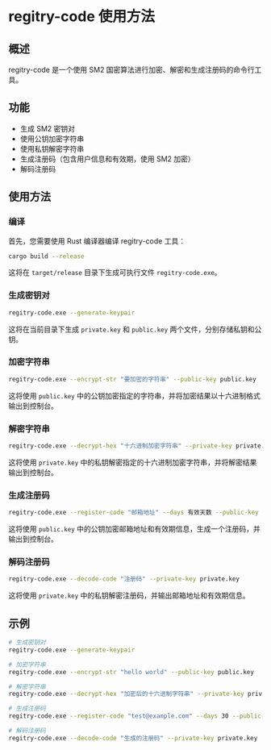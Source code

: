 
# regitry-code 使用方法

## 概述

regitry-code 是一个使用 SM2 国密算法进行加密、解密和生成注册码的命令行工具。

## 功能

*   生成 SM2 密钥对
*   使用公钥加密字符串
*   使用私钥解密字符串
*   生成注册码（包含用户信息和有效期，使用 SM2 加密）
*   解码注册码

## 使用方法

### 编译

首先，您需要使用 Rust 编译器编译 regitry-code 工具：

```bash
cargo build --release
```

这将在 `target/release` 目录下生成可执行文件 `regitry-code.exe`。

### 生成密钥对

```bash
regitry-code.exe --generate-keypair
```

这将在当前目录下生成 `private.key` 和 `public.key` 两个文件，分别存储私钥和公钥。

### 加密字符串

```bash
regitry-code.exe --encrypt-str "要加密的字符串" --public-key public.key
```

这将使用 `public.key` 中的公钥加密指定的字符串，并将加密结果以十六进制格式输出到控制台。

### 解密字符串

```bash
regitry-code.exe --decrypt-hex "十六进制加密字符串" --private-key private.key
```

这将使用 `private.key` 中的私钥解密指定的十六进制加密字符串，并将解密结果输出到控制台。

### 生成注册码

```bash
regitry-code.exe --register-code "邮箱地址" --days 有效天数 --public-key public.key
```

这将使用 `public.key` 中的公钥加密邮箱地址和有效期信息，生成一个注册码，并输出到控制台。

### 解码注册码

```bash
regitry-code.exe --decode-code "注册码" --private-key private.key
```

这将使用 `private.key` 中的私钥解密注册码，并输出邮箱地址和有效期信息。

## 示例

```bash
# 生成密钥对
regitry-code.exe --generate-keypair

# 加密字符串
regitry-code.exe --encrypt-str "hello world" --public-key public.key

# 解密字符串
regitry-code.exe --decrypt-hex "加密后的十六进制字符串" --private-key private.key

# 生成注册码
regitry-code.exe --register-code "test@example.com" --days 30 --public-key public.key

# 解码注册码
regitry-code.exe --decode-code "生成的注册码" --private-key private.key
```
